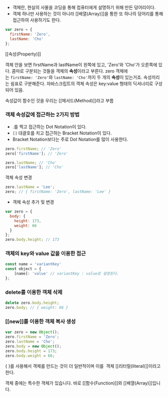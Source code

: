 
- 객체란, 현실의 사물을 코딩을 통해 컴퓨터에게 설명하기 위해 만든 덩어리이다.
- 객체 하나만 사용하는 것이 아니라 [[배열(Array)]]을 통한 또 하나의 덩어리를 통해 접근하여 사용하기도 한다.

```jsx
var zero = {
  firstName: 'Zero',
  lastName: 'Cho'
};
```

[[속성(Property)]]

객체 안을 보면 firstName과 lastName이 왼쪽에 있고, 'Zero'와 'Cho'가 오른쪽에 있다. 콤마로 구분되는 것들을 객체의 **속성**이라고 부른다. zero 객체에는 `firstName: 'Zero'`와 `lastName: 'Cho'`까지 두 개의 **속성**이 있는거죠. 속성끼리는 쉼표로 구분해준다. 자바스크립트의 객체 속성은 key:value 형태의 딕셔너리로 구성되어 있음.

속성값이 함수인 것을 우리는 [[메서드(Method)]]라고 부름

### 객체 속성값에 접근하는 2가지 방법
- .를 찍고 접근하는 Dot Notation이 있다.
- `[]` 대괄호를 치고 접근하는 Bracket Notation이 있다.
- Bracket Notation보다는 주로 Dot Notation를 많이 사용한다.

```jsx
zero.firstName; // 'Zero' 
zero['firstName']; // 'Zero' 

zero.lastName; // 'Cho'
zero['lastName']; // 'Cho'
```

객체 속성 변경

```jsx
zero.lastName = 'Lee';
zero; // { firstName: 'Zero', lastName: 'Lee' }
```

- 객체 속성 추가 및 변경

```jsx
var zero = {
  body: {
    height: 173,
    weight: 66
  }
};
zero.body.height; // 173
```

### 객체의 key와 value 값을 이용한 접근

```jsx
const name = 'variantKey'
const object = {
	[name]: 'value' // variantKey : value로 설정된다.
};
```

### delete를 이용한 객체 삭제

```jsx
delete zero.body.height;
zero.body; // { weight: 66 }
```

### [[new]]를 이용한 객체 복사 생성

```jsx
var zero = new Object();
zero.firstName = 'Zero';
zero.lastName = 'Cho';
zero.body = new Object();
zero.body.height = 173;
zero.body.weight = 66;
```

{ }를 사용해서 객체를 만드는 것이 더 일반적이며 이를  객체 [[리터럴(literal)]]이라고 한다.


객체 중에는 특수한 객체가 있습니다. 바로 [[함수(Function)]]와 [[배열(Array)]]입니다.